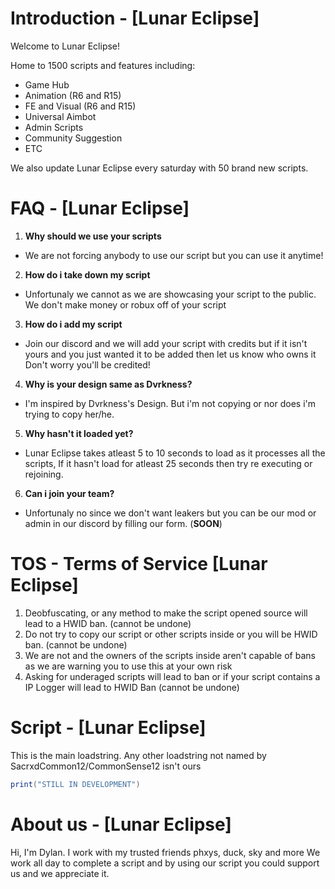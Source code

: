 # Introduction - [Lunar Eclipse]
Welcome to Lunar Eclipse!

Home to 1500 scripts and features including:
  - Game Hub
  - Animation (R6 and R15)
  - FE and Visual (R6 and R15)
  - Universal Aimbot
  - Admin Scripts
  - Community Suggestion
  - ETC

We also update Lunar Eclipse every saturday with 50 brand new scripts.
# FAQ - [Lunar Eclipse]
1. **Why should we use your scripts**
  - We are not forcing anybody to use our
    script but you can use it anytime!
2. **How do i take down my script**
  - Unfortunaly we cannot
    as we are showcasing your script
    to the public. We don't make
    money or robux off of your script
3. **How do i add my script**
  - Join our discord and we will add your
    script with credits but if it isn't
    yours and you just wanted it to be
    added then let us know who owns it
    Don't worry you'll be credited!
4. **Why is your design same as Dvrkness?**
  - I'm inspired by Dvrkness's Design. But
    i'm not copying or nor does i'm trying
    to copy her/he.
5. **Why hasn't it loaded yet?**
  - Lunar Eclipse takes atleast 5 to 10
    seconds to load as it processes all the
    scripts, If it hasn't load for atleast 25
    seconds then try re executing or rejoining.
6. **Can i join your team?**
  - Unfortunaly no since we don't want leakers
    but you can be our mod or admin in our discord
    by filling our form. (**SOON**)
# TOS - Terms of Service [Lunar Eclipse]
1. Deobfuscating, or any method to make the script opened source
will lead to a HWID ban. (cannot be undone)
2. Do not try to copy our script or other scripts inside
or you will be HWID ban. (cannot be undone)
3. We are not and the owners of the scripts inside aren't
capable of bans as we are warning you to use this at your own risk
4. Asking for underaged scripts will lead to ban or if your
script contains a IP Logger will lead to HWID Ban (cannot be undone)
# Script - [Lunar Eclipse]
This is the main loadstring. Any other loadstring not named by SacrxdCommon12/CommonSense12 isn't ours
```lua
print("STILL IN DEVELOPMENT")
```
# About us - [Lunar Eclipse]
Hi, I'm Dylan. I work with my trusted friends phxys, duck, sky and more
We work all day to complete a script and by using our script you could support us
and we appreciate it.
